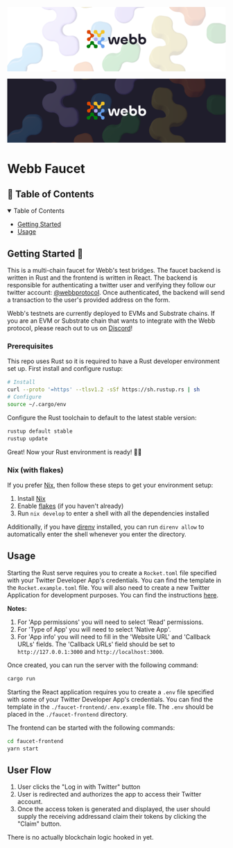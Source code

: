 <div align="center">
<a href="https://www.webb.tools/">

![Webb Logo](./assets/webb_banner_light.png#gh-light-mode-only)

![Webb Logo](./assets/webb_banner_dark.png#gh-dark-mode-only)
</a>

  </div>

# Webb Faucet

<!-- TABLE OF CONTENTS -->
<h2 id="table-of-contents" style=border:0!important> 📖 Table of Contents</h2>

<details open="open">
  <summary>Table of Contents</summary>
  <ul>
    <li><a href="#start"> Getting Started</a></li>
    <li><a href="#usage">Usage</a></li>
  </ul>  
</details>

<h2 id="start"> Getting Started  🎉 </h2>

This is a multi-chain faucet for Webb's test bridges. The faucet backend is written in Rust and the frontend is written in React. The backend is responsible for authenticating a twitter user and verifying they follow our
twitter account: [@webbprotocol](https://twitter.com/webbprotocol). Once authenticated, the backend will send a transaction to the user's provided address on the form.

Webb's testnets are currently deployed to EVMs and Substrate chains. If you are an EVM or Substrate chain that wants to integrate with the Webb protocol, please reach out to us on [Discord](https://discord.gg/d88MzS8h)!

### Prerequisites

This repo uses Rust so it is required to have a Rust developer environment set up. First install and configure rustup:

```bash
# Install
curl --proto '=https' --tlsv1.2 -sSf https://sh.rustup.rs | sh
# Configure
source ~/.cargo/env
```

Configure the Rust toolchain to default to the latest stable version:

```bash
rustup default stable
rustup update
```

Great! Now your Rust environment is ready! 🚀🚀

### Nix (with flakes)

If you prefer [Nix](https://nixos.org), then follow these steps to get your environment setup:

1. Install [Nix](https://nixos.org/download.html)
2. Enable [flakes](https://nixos.wiki/wiki/Flakes) (if you haven't already)
3. Run `nix develop` to enter a shell with all the dependencies installed

Additionally, if you have [direnv](https://direnv.net/) installed, you can run `direnv allow` to automatically enter the shell whenever you enter the directory.


## Usage

Starting the Rust serve requires you to create a `Rocket.toml` file specified with your Twitter Developer App's credentials. You can find the template in the `Rocket.example.toml` file. You will also need to create a new Twitter Application for development purposes. You can find the instructions [here](https://developer.twitter.com/en/docs/twitter-api/getting-started/getting-access-to-the-twitter-api).

**Notes:**

1. For 'App permissions' you will need to select 'Read' permissions.
2. For 'Type of App' you will need to select 'Native App'.
3. For 'App info' you will need to fill in the 'Website URL' and 'Callback URLs' fields. The 'Callback URLs' field should be set to `http://127.0.0.1:3000` and `http://localhost:3000`.

Once created, you can run the server with the following command:

```rust
cargo run
```

Starting the React application requires you to create a `.env` file specified with some of your Twitter Developer App's credentials. You can find the template in the `./faucet-frontend/.env.example` file. The `.env` should be placed in the `./faucet-frontend` directory.

The frontend can be started with the following commands:

```bash
cd faucet-frontend
yarn start
```

## User Flow

1. User clicks the "Log in with Twitter" button
2. User is redirected and authorizes the app to access their Twitter account.
3. Once the access token is generated and displayed, the user should supply the receiving addressand claim their tokens by clicking the "Claim" button.

There is no actually blockchain logic hooked in yet.
